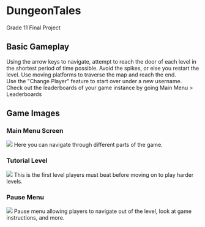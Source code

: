 # DungeonTales
Grade 11 Final Project

<h2>Basic Gameplay</h2>
Using the arrow keys to navigate, attempt to reach the door of each level in the shortest period of time possible.
Avoid the spikes, or else you restart the level. Use moving platforms to traverse the map and reach the end.
<br>Use the "Change Player" feature to start over under a new username.
<br>Check out the leaderboards of your game instance by going Main Menu > Leaderboards

<h2>Game Images</h2>

<h3>Main Menu Screen</h3>
<img src="https://i.imgur.com/q2G62ct.png?1"/>
Here you can navigate through different parts of the game.

<h3>Tutorial Level</h3>
<img src="https://i.imgur.com/ZbKz07V.png?1"/>
This is the first level players must beat before moving on to play harder levels.

<h3>Pause Menu</h3>
<img src="https://i.imgur.com/KXApuNm.png?1"/>
Pause menu allowing players to navigate out of the level, look at game instructions, and more.
